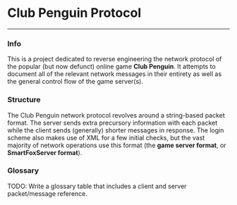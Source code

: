 # Club Penguin Protocol
---
### Info
This is a project dedicated to reverse engineering the network protocol of the popular (but now defunct) online game __Club Penguin__.
It attempts to document all of the relevant network messages in their entirety as well as the general control flow of the game server(s).

### Structure
The Club Penguin network protocol revolves around a string-based packet format. The server sends extra precursory information with each packet while the client sends (generally) shorter messages in response. The login scheme also makes use of XML for a few initial checks, but the vast majority of network operations use this format (the __game server format__, or __SmartFoxServer format__).

### Glossary
TODO: Write a glossary table that includes a client and server packet/message reference.